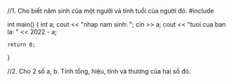 //1. Cho biết năm sinh của một người và tính tuổi của người đó.
#include <iostream>

int main()
{
	int a;
	cout << "nhap nam sinh: ";
	cin >> a;
	cout << "tuoi cua ban la: " << 2022 - a;
	
	return 0;
}

//2. Cho 2 số a, b. Tính tổng, hiệu, tính và thương của hai số đó.
	
